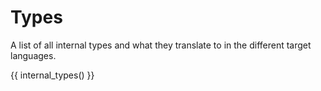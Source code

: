 # Types

A list of all internal types and what they translate to in the different target languages.

{{ internal_types() }}
